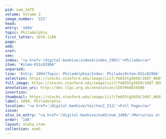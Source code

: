 ```yaml
---
pid: num_1479
volume: Volume 2
image_number: '222'
head:
entry: '1094'
topic: Philadelphia
first_letter: 1076-1100
page:
add:
xref:
see:
index: "<a href='/digital-beehive/index4/index_2997/'>Philada</a>"
item: "#item-651c829b6"
unparsed:
line: 'Entry: 1094|Topic: Philadelphia|Index: Philada|#item-651c829b6'
selection: https://stacks.stanford.edu/image/iiif/fm855tg5659/1607_0689/895,3188,2738,384/full/0/default.jpg
full_image: https://stacks.stanford.edu/image/iiif/fm855tg5659/1607_0689/full/full/0/default.jpg
annotation_uri: http://dev.llgc.org.uk/annotation/1587668834506
insertion:
thumbnail: https://stacks.stanford.edu/image/iiif/fm855tg5659/1607_0689/895,3188,600,180/250,/0/default.jpg
label: 1094. Philadelphia
location: "<a href='/digital-beehive/toc/toc2_212/'>Full Page</a>"
issue:
also_in_entry: "<a href='/digital-beehive/num5/num_1480/'>Mercurius or Hermes Trismegistus</a>"
order: '146'
layout: alpha_item
collection: num5
---
```

